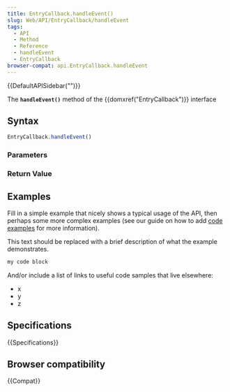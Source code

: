 ```yaml
---
title: EntryCallback.handleEvent()
slug: Web/API/EntryCallback/handleEvent
tags:
  - API
  - Method
  - Reference
  - handleEvent
  - EntryCallback
browser-compat: api.EntryCallback.handleEvent
---
```

{{DefaultAPISidebar("")}}

The **`handleEvent()`** method of the {{domxref("EntryCallback")}} interface 

## Syntax

```js
EntryCallback.handleEvent()
```

### Parameters



### Return Value



## Examples

Fill in a simple example that nicely shows a typical usage of the API, then perhaps some more complex examples (see our guide on how to add [code examples](/en-US/docs/MDN/Contribute/Structures/Code_examples) for more information).

This text should be replaced with a brief description of what the example demonstrates.

```js
my code block
```

And/or include a list of links to useful code samples that live elsewhere:

*   x
*   y
*   z

## Specifications

{{Specifications}}

## Browser compatibility

{{Compat}}

